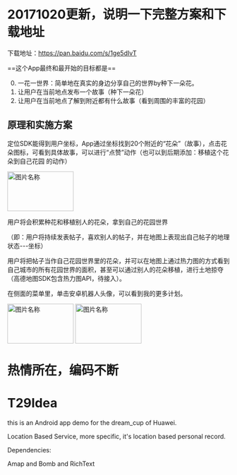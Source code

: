 
# 20171020更新，说明一下完整方案和下载地址

下载地址：https://pan.baidu.com/s/1ge5dIvT

==这个App最终和最开始的目标都是==

0. 一花一世界：简单地在真实的身边分享自己的世界by种下一朵花。
1. 让用户在当前地点发布一个故事（种下一朵花）
2. 让用户在当前地点了解到附近都有什么故事（看到周围的丰富的花园）

## 原理和实施方案

定位SDK能得到用户坐标，App通过坐标找到20个附近的“花朵”（故事），点击花朵图标，可看到具体故事，可以进行“点赞”动作（也可以到后期添加：移植这个花朵到自己花园 的动作）

<img src="http://img.blog.csdn.net/20170418184042323?watermark/2/text/aHR0cDovL2Jsb2cuY3Nkbi5uZXQvcGF1bGtnMTI=/font/5a6L5L2T/fontsize/400/fill/I0JBQkFCMA==/dissolve/70/gravity/SouthEast" width = "150" height = "90" alt="图片名称" align=center />



用户将会积累种花和移植别人的花朵，拿到自己的花园世界

（即：用户将持续发表帖子，喜欢别人的帖子，并在地图上表现出自己帖子的地理状态---坐标）

用户将把帖子当作自己花园世界里的花朵，并可以在地图上通过热力图的方式看到自己城市的所有花园世界的面积，甚至可以通过别人的花朵移植，进行土地掠夺（高德地图SDK包含热力图API，待接入）。

在侧面的菜单里，单击安卓机器人头像，可以看到我的更多计划。

<img src="http://img.blog.csdn.net/20171020225033592?watermark/2/text/aHR0cDovL2Jsb2cuY3Nkbi5uZXQvcGF1bGtnMTI=/font/5a6L5L2T/fontsize/400/fill/I0JBQkFCMA==/dissolve/70/gravity/SouthEast" width = "150" height = "90" alt="图片名称" align=center />

<img src="http://img.blog.csdn.net/20171020225105733?watermark/2/text/aHR0cDovL2Jsb2cuY3Nkbi5uZXQvcGF1bGtnMTI=/font/5a6L5L2T/fontsize/400/fill/I0JBQkFCMA==/dissolve/70/gravity/SouthEast" width = "150" height = "90" alt="图片名称" align=center />




# 热情所在，编码不断

# T29Idea

this is an Android app demo for the dream_cup of Huawei. 

Location Based Service, more specific, it's location based personal record.

Dependencies:

Amap and Bomb and RichText

